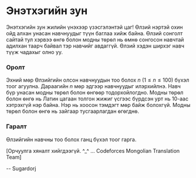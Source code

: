 Энэтхэгийн зун
==============
Энэтхэгийн зун жилийн үнэхээр үзэсгэлэнтэй цаг! Ѳлзий нэртэй охин ойд алхан унасан навчнуудыг түүн баглаа хийж байна. Ѳлзий сонголт сайтай тул хэрвээ ѳнгѳ болон модны тѳрѳл нь ѳмнѳ сонгосон навчтай адилхан таарч байвал тэр навчийг авдаггүй. Ѳлзий хэдэн ширхэг навч түүж чадахыг олно уу. 

### Оролт
Эхний мѳр Ѳлзийгийн олсон навчнуудын тоо болох $n$ ($1 ≤ n ≤ 100$) бүхэл тоог агуулна. Дараагийн $n$ мѳр эдгээр навчнуудыг илэрхийлнэ. Навч бүр унасан модны тѳрѳл болон ѳнгѳѳр тодорхойлогдно. Модны тѳрѳл болон ѳнгѳ нь Латин цагаан толгон жижиг үсгээс бүрдсэн урт нь $10$-аас хэтрэхгүй нэр байна. Нэр нь хоосон тэмдэгт мѳр байж болохгүй. Модны тѳрѳл болон ѳнгѳ нь зайгаар тусгаарлагдан ѳгѳгднѳ. 

### Гаралт
Ѳлзийгийн навчны тоо болох ганц бүхэл тоог гарга. 

[Орчуулга хяналт хийгдээгүй. ^_^ ... Codeforces Mongolian Translation Team]

-- Sugardorj
